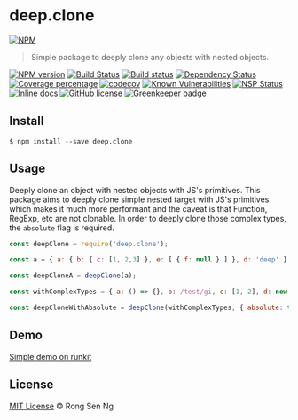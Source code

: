 # deep.clone

[![NPM][nodei-image]][nodei-url]

> Simple package to deeply clone any objects with nested objects.

[![NPM version][npm-image]][npm-url]
[![Build Status][travis-image]][travis-url]
[![Build status][appveyor-image]][appveyor-url]
[![Dependency Status][daviddm-image]][daviddm-url]
[![Coverage percentage][coveralls-image]][coveralls-url]
[![codecov][codecov-image]][codecov-url]
[![Known Vulnerabilities][snyk-image]][snyk-url]
[![NSP Status][nsp-image]][nsp-url]
[![Inline docs][inch-image]][inch-url]
[![GitHub license][license-image]][license-url]
[![Greenkeeper badge][greenkeeper-image]][greenkeeper-url]

## Install

```
$ npm install --save deep.clone
```

## Usage

Deeply clone an object with nested objects with JS's primitives. This package aims to deeply clone simple nested target with JS's primitives which makes it much more performant and the caveat is that Function, RegExp, etc are not clonable. In order to deeply clone those complex types, the `absolute` flag is required.

```js
const deepClone = require('deep.clone');

const a = { a: { b: { c: [1, 2,3] }, e: [ { f: null } ] }, d: 'deep' };

const deepCloneA = deepClone(a);

const withComplexTypes = { a: () => {}, b: /test/gi, c: [1, 2], d: new Date(), e: { f: 111 } };

const deepCloneWithAbsolute = deepClone(withComplexTypes, { absolute: true });
```

## Demo

[Simple demo on runkit](https://runkit.com/motss/deep.clone)

## License

[MIT License](http://motss.mit-license.org/) © Rong Sen Ng


[nodei-image]: https://nodei.co/npm/deep.clone.png?downloads=true&downloadRank=true&stars=true
[nodei-url]: https://nodei.co/npm/deep.clone/
[npm-image]: https://badge.fury.io/js/deep.clone.svg
[npm-url]: https://npmjs.org/package/deep.clone
[travis-image]: https://travis-ci.org/motss/deep.clone.svg?branch=master
[travis-url]: https://travis-ci.org/motss/deep.clone
[appveyor-image]: https://ci.appveyor.com/api/projects/status/796r33kh1pmg8gcm/branch/master?svg=true
[appveyor-url]: https://ci.appveyor.com/project/motss/deep-clone/branch/master
[daviddm-image]: https://david-dm.org/motss/deep.clone.svg?theme=shields.io
[daviddm-url]: https://david-dm.org/motss/deep.clone
[coveralls-image]: https://coveralls.io/repos/github/motss/deep.clone/badge.svg?branch=master
[coveralls-url]: https://coveralls.io/github/motss/deep.clone?branch=master
[codecov-image]: https://codecov.io/gh/motss/deep.clone/branch/master/graph/badge.svg
[codecov-url]: https://codecov.io/gh/motss/deep.clone
[snyk-image]: https://snyk.io/test/github/motss/deep.clone/badge.svg
[snyk-url]: https://snyk.io/test/github/motss/deep.clone
[nsp-image]: https://nodesecurity.io/orgs/motss/projects/a1c57ec8-9c17-4912-932b-f1ff6284e2ae/badge
[nsp-url]: https://nodesecurity.io/orgs/motss/projects/a1c57ec8-9c17-4912-932b-f1ff6284e2ae
[inch-image]: http://inch-ci.org/github/motss/deep.clone.svg?branch=master
[inch-url]: http://inch-ci.org/github/motss/deep.clone
[license-image]: https://img.shields.io/badge/license-MIT-blue.svg
[license-url]: https://motss.mit-license.org/
[greenkeeper-image]: https://badges.greenkeeper.io/motss/deep.clone.svg
[greenkeeper-url]: https://greenkeeper.io/
